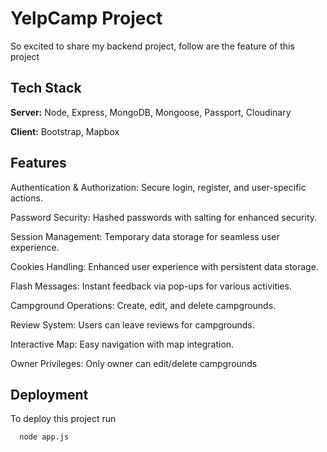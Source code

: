 # YelpCamp Project

So excited to share my backend project, follow are the feature of this project

##

## Tech Stack

**Server:** Node, Express, MongoDB, Mongoose, Passport, Cloudinary

**Client:** Bootstrap, Mapbox


## Features

Authentication & Authorization: Secure login, register, and user-specific actions.

Password Security: Hashed passwords with salting for enhanced security.

Session Management: Temporary data storage for seamless user experience.

Cookies Handling: Enhanced user experience with persistent data storage.

Flash Messages: Instant feedback via pop-ups for various activities.

Campground Operations: Create, edit, and delete campgrounds.

Review System: Users can leave reviews for campgrounds.

Interactive Map: Easy navigation with map integration.

Owner Privileges: Only owner can edit/delete campgrounds
## Deployment

To deploy this project run

```bash
  node app.js
```
